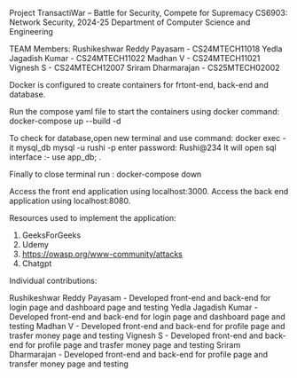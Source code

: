 Project TransactiWar – Battle for Security, Compete for Supremacy
CS6903: Network Security, 2024-25
Department of Computer Science and Engineering

TEAM Members:
Rushikeshwar Reddy Payasam - CS24MTECH11018
Yedla Jagadish Kumar - CS24MTECH11022
Madhan V - CS24MTECH11021
Vignesh S - CS24MTECH12007
Sriram Dharmarajan - CS25MTECH02002

Docker is configured to create containers for frtont-end, back-end and database.

Run the compose yaml file to start the containers using docker command:
docker-compose up --build -d

To check for database,open new terminal and use command:
docker exec -it mysql_db mysql -u rushi -p
enter password: Rushi@234
It will open sql interface :- 
use app_db; .

Finally to close terminal run : docker-compose down

Access the front end application using localhost:3000.
Access the back end application using localhost:8080.


Resources used to implement the application:
1. GeeksForGeeks
2. Udemy
3. https://owasp.org/www-community/attacks
4. Chatgpt

Individual contributions:

Rushikeshwar Reddy Payasam - Developed front-end and back-end for login page and dashboard page and testing
Yedla Jagadish Kumar -  Developed front-end and back-end for login page and dashboard page and testing
Madhan V - Developed front-end and back-end for profile page and trasfer money page and testing
Vignesh S - Developed front-end and back-end for profile page and trasfer money page and testing
Sriram Dharmarajan - Developed front-end and back-end for profile page and transfer money page and testing
